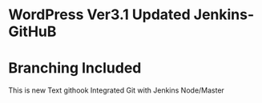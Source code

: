 #  WordPress Ver3.1 Updated Jenkins-GitHuB
# Branching Included

This is new Text githook
Integrated Git with Jenkins Node/Master  
